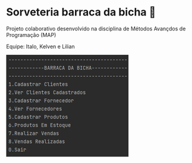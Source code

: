 # Sorveteria barraca da bicha 🍨
 Projeto colaborativo desenvolvido na disciplina de Métodos Avançdos de Programação (MAP)
 
Equipe: Italo, Kelven e Lilian

![Imagen do menu principal](https://raw.githubusercontent.com/liliantavarez/sorveteria/main/imagens/menu.jpg)
